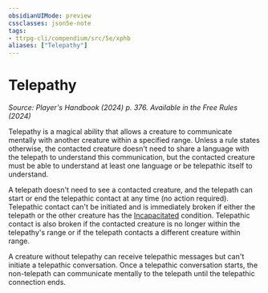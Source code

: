 ```yaml
---
obsidianUIMode: preview
cssclasses: json5e-note
tags:
- ttrpg-cli/compendium/src/5e/xphb
aliases: ["Telepathy"]
---
```

# Telepathy
*Source: Player's Handbook (2024) p. 376. Available in the Free Rules (2024)* 

Telepathy is a magical ability that allows a creature to communicate mentally with another creature within a specified range. Unless a rule states otherwise, the contacted creature doesn't need to share a language with the telepath to understand this communication, but the contacted creature must be able to understand at least one language or be telepathic itself to understand.

A telepath doesn't need to see a contacted creature, and the telepath can start or end the telepathic contact at any time (no action required). Telepathic contact can't be initiated and is immediately broken if either the telepath or the other creature has the [Incapacitated](Misc%20Files/CLI/rules/conditions.md#Incapacitated) condition. Telepathic contact is also broken if the contacted creature is no longer within the telepathy's range or if the telepath contacts a different creature within range.

A creature without telepathy can receive telepathic messages but can't initiate a telepathic conversation. Once a telepathic conversation starts, the non-telepath can communicate mentally to the telepath until the telepathic connection ends.